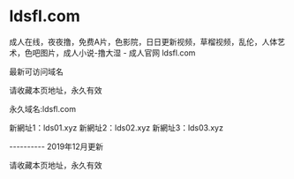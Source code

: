 # ldsfl.com
成人在线，夜夜撸，免费A片，色影院，日日更新视频，草榴视频，乱伦，人体艺术，色吧图片，成人小说-撸大湿 - 成人官网 ldsfl.com

最新可访问域名

请收藏本页地址，永久有效

永久域名:ldsfl.com

新網址1：lds01.xyz
新網址2：lds02.xyz
新網址3：lds03.xyz

---------- 2019年12月更新

请收藏本页地址，永久有效
